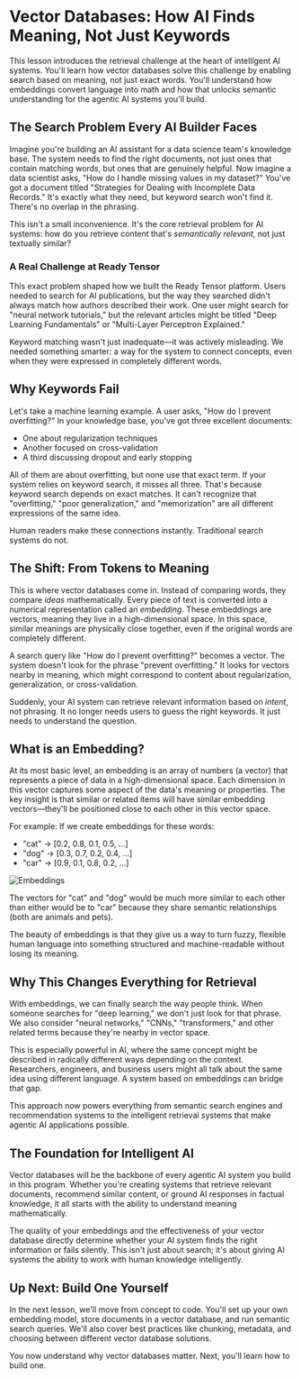 # Vector Databases: How AI Finds Meaning, Not Just Keywords

This lesson introduces the retrieval challenge at the heart of intelligent AI systems. You'll learn how vector databases solve this challenge by enabling search based on meaning, not just exact words. You'll understand how embeddings convert language into math and how that unlocks semantic understanding for the agentic AI systems you'll build.

## The Search Problem Every AI Builder Faces

Imagine you're building an AI assistant for a data science team's knowledge base. The system needs to find the right documents, not just ones that contain matching words, but ones that are genuinely helpful. Now imagine a data scientist asks, "How do I handle missing values in my dataset?" You've got a document titled "Strategies for Dealing with Incomplete Data Records." It's exactly what they need, but keyword search won't find it. There's no overlap in the phrasing.

This isn't a small inconvenience. It's the core retrieval problem for AI systems: how do you retrieve content that's *semantically relevant*, not just textually similar?

### A Real Challenge at Ready Tensor

This exact problem shaped how we built the Ready Tensor platform. Users needed to search for AI publications, but the way they searched didn't always match how authors described their work. One user might search for "neural network tutorials," but the relevant articles might be titled "Deep Learning Fundamentals" or "Multi-Layer Perceptron Explained."

Keyword matching wasn't just inadequate—it was actively misleading. We needed something smarter: a way for the system to connect concepts, even when they were expressed in completely different words.

## Why Keywords Fail

Let's take a machine learning example. A user asks, "How do I prevent overfitting?" In your knowledge base, you've got three excellent documents:
- One about regularization techniques
- Another focused on cross-validation
- A third discussing dropout and early stopping

All of them are about overfitting, but none use that exact term. If your system relies on keyword search, it misses all three. That's because keyword search depends on exact matches. It can't recognize that "overfitting," "poor generalization," and "memorization" are all different expressions of the same idea.

Human readers make these connections instantly. Traditional search systems do not.

## The Shift: From Tokens to Meaning

This is where vector databases come in. Instead of comparing words, they compare *ideas* mathematically. Every piece of text is converted into a numerical representation called an *embedding*. These embeddings are vectors, meaning they live in a high-dimensional space. In this space, similar meanings are physically close together, even if the original words are completely different.

A search query like "How do I prevent overfitting?" becomes a vector. The system doesn't look for the phrase "prevent overfitting." It looks for vectors nearby in meaning, which might correspond to content about regularization, generalization, or cross-validation.

Suddenly, your AI system can retrieve relevant information based on *intent*, not phrasing. It no longer needs users to guess the right keywords. It just needs to understand the question.

## What is an Embedding?

At its most basic level, an embedding is an array of numbers (a vector) that represents a piece of data in a high-dimensional space. Each dimension in this vector captures some aspect of the data's meaning or properties. The key insight is that similar or related items will have similar embedding vectors—they'll be positioned close to each other in this vector space.

For example:
If we create embeddings for these words:
- "cat" → [0.2, 0.8, 0.1, 0.5, ...]
- "dog" → [0.3, 0.7, 0.2, 0.4, ...]
- "car" → [0.9, 0.1, 0.8, 0.2, ...]

![Embeddings](https://app-cdn.readytensor.ai/publications/resources/hubId=5489/publicationId=2425/embeddings.png?Expires=1752789336&Key-Pair-Id=K2V2TN6YBJQHTG&Signature=quJ0H-n2RJsA8FEJUZM1Dhmm26dTe-EJY6Ft6QMXmRlAcbLjEAJLgY32jsi-YPv8gkhoKvE1krtxcTQwjRSB-P9AHefH9eu1w-h7nW8XNWG--abNuOcuu-aptiTu53umVf4pZRgoFdjfLOUW7o7fdaxZW83i7u82ztZDUXa8Q6QiGfgjU15LcneannEkR05LlX2CSBHXXP95bkVApjheasBFMGDVm9pT8sqEk6cQZ5Ref-AZeNMzIFiqo3uauj8umw5S4g1RkpsBY6Imo6x0jXRpTXNI3nzzw2-BRVG-X8x3EYCYS4UDfLliuyNmQFn6iyn8nAgfanvXP5bW14xl5w__)

The vectors for "cat" and "dog" would be much more similar to each other than either would be to "car" because they share semantic relationships (both are animals and pets).

The beauty of embeddings is that they give us a way to turn fuzzy, flexible human language into something structured and machine-readable without losing its meaning.

## Why This Changes Everything for Retrieval

With embeddings, we can finally search the way people think. When someone searches for "deep learning," we don't just look for that phrase. We also consider "neural networks," "CNNs," "transformers," and other related terms because they're nearby in vector space.

This is especially powerful in AI, where the same concept might be described in radically different ways depending on the context. Researchers, engineers, and business users might all talk about the same idea using different language. A system based on embeddings can bridge that gap.

This approach now powers everything from semantic search engines and recommendation systems to the intelligent retrieval systems that make agentic AI applications possible.

## The Foundation for Intelligent AI

Vector databases will be the backbone of every agentic AI system you build in this program. Whether you're creating systems that retrieve relevant documents, recommend similar content, or ground AI responses in factual knowledge, it all starts with the ability to understand meaning mathematically.

The quality of your embeddings and the effectiveness of your vector database directly determine whether your AI system finds the right information or fails silently. This isn't just about search; it's about giving AI systems the ability to work with human knowledge intelligently.

## Up Next: Build One Yourself

In the next lesson, we'll move from concept to code. You'll set up your own embedding model, store documents in a vector database, and run semantic search queries. We'll also cover best practices like chunking, metadata, and choosing between different vector database solutions.

You now understand why vector databases matter. Next, you'll learn how to build one.